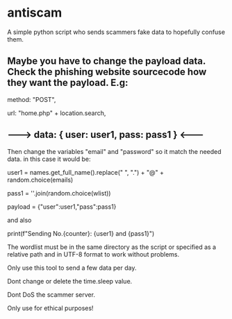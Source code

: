 # antiscam
A simple python script who sends scammers fake data to hopefully confuse them.

Maybe you have to change the payload data. Check the phishing website sourcecode how they want the payload.
E.g:
----------------------------------------------
method: "POST",

url: "home.php" + location.search,

--->  data: { user: user1, pass: pass1 } <---
----------------------------------------------      
Then change the variables "email" and "password" so it match the needed data. in this case it would be:

user1 = names.get_full_name().replace(" ", ".") + "@" + random.choice(emails)

pass1 = ''.join(random.choice(wlist))

payload = {"user":user1,"pass":pass1}

and also

print(f"Sending No.{counter}: {user1} and {pass1}")

The wordlist must be in the same directory as the script or specified as a relative path and in UTF-8 format to work without problems.

Only use this tool to send a few data per day.

Dont change or delete the time.sleep value.

Dont DoS the scammer server.

Only use for ethical purposes!
